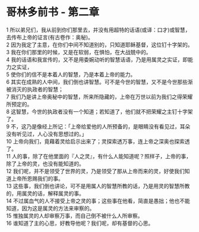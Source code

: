 # 哥林多前书 - 第二章
  
 1 所以弟兄们，我从前到你们那里去，并没有用超特的话语(或译：口才)或智慧，去传布上帝的证言(有古卷作：奥秘)。  
 2 因为我定了主意，在你们中间不知道别的，只知道耶稣基督，这位钉十字架的。  
 3 我在你们那里的时候，又是在软弱，在惧怕，在大战兢中的。  
 4 我的话语和我宣传的，又不是用委婉动听的智慧话语，乃是用属灵之实证，即能力之实证，  
 5 使你们的信不是本着人的智慧，乃是本着上帝的能力。  
 6 其实在成熟的人中间，我们倒也讲智慧。可不是今世的智慧，又不是今世那些渐被消灭的执政者的智慧；  
 7 我们乃是讲上帝奥秘中的智慧，所来所隐藏的，上帝在万世以前为我们之得荣耀所预定的。  
 8 这智慧，今世的执政者没有一个知道；若知道了，他们就不把荣耀之主钉十字架了。  
 9 不，这乃是像经上所记：「上帝给爱他的人所预备的，是眼睛没有看见过，耳朵没有听见过，人心没有思想过的。」  
 10 上帝向我们，竟藉着灵给启示出来了；灵探索透万事，连上帝之深奥也探索透了。  
 11 人的事，除了在他里面的『人之灵』，有什么人能知道呢？照样子，上帝的事，除了上帝的灵，也没有能知道的。  
 12 我们呢，并不是领受了世界的灵，乃是领受了那从上帝而来的灵，好使我们知道上帝所恩赐我们的事。  
 13 这些事，我们倒也讲论，可不是用属人的智慧所教的话，乃是用灵的智慧所教的，用属灵的话，解释属灵的事。  
 14 不过属血气的人不接受上帝之灵的事；这些事在他看，简直是愚拙；他也不能知道，因为这是属灵的方法来审察的。  
 15 惟独属灵的人却审察万事，而自己倒不被什么人所审察。  
 16 谁知道了主的心思，好教导他呢？我们呢，却有基督的心思。